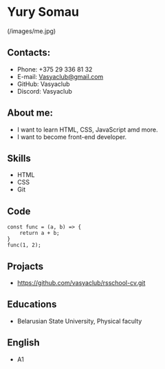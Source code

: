 # Yury Somau 
(/images/me.jpg)
## Contacts:
* Phone: +375 29 336 81 32
* E-mail: Vasyaclub@gmail.com
* GitHub: Vasyaclub
* Discord: Vasyaclub
## About me: 
* I want to learn HTML, CSS, JavaScript amd more.
* I want to become front-end developer.
## Skills
* HTML
* CSS
* Git
## Code
```
const func = (a, b) => {
    return a + b;
}
func(1, 2);
```
## Projacts
* https://github.com/vasyaclub/rsschool-cv.git
## Educations
* Belarusian State University, Physical faculty
## English
* A1

